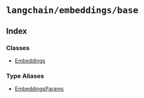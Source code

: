`langchain/embeddings/base`
===========================

Index[](#index "Direct link to Index")
---------------------------------------

### Classes[](#classes "Direct link to Classes")

*   [Embeddings](/docs/api/embeddings_base/classes/Embeddings)

### Type Aliases[](#type-aliases "Direct link to Type Aliases")

*   [EmbeddingsParams](/docs/api/embeddings_base/types/EmbeddingsParams)